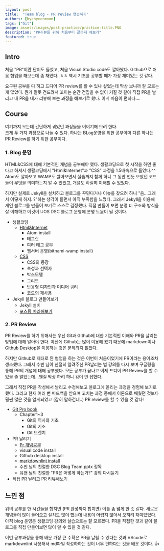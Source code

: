 ```yaml
---
layout: post
title:  "Team blog - PR review 연습하기"
authors: [hyehyeonmoon]
tags: ["Git"]
image: assets/images/post-practice/practice-title.PNG
description: "PR리뷰를 위해 처음부터 끝까지 해보기"
featured: true
---
```


## Intro

 처음 "PR"이란 단어도 들었고, 처음 Visual Studio code도 깔아봤다. Github으로 처음 협업을 해보는데 좀 재밌다..ㅎㅎ 역시 기초를 공부할 때가 가장 재미있는 것 같다.  

 요구된 공부를 다 하고 드디어 PR review를 할 수 있나 싶었는데 막상 보니까 잘 모르는 게 많았다. 뭔가 잘못 건드려서 꼬이는 순간 걷잡을 수 없이 커질 것 같아 직접 PR을 날리고 내 PR을 내가 리뷰해 보는 과정을 해보기로 했다. 이게 마음이 편하다....

## Course

 여기까지 오는데 간단하게 겪었던 과정들을 이야기해 보려 한다.  
 크게 두 가지 과정으로 나눌 수 있다. 하나는 BLog운영을 위한 공부이며 다른 하나는 PR Review를 하기 위한 공부이다.

### 1. Blog 운영

HTML&CSS에 대해 기본적인 개념을 공부해야 했다. 생활코딩으로 첫 시작을 하면 좋다고 하셔서 생활코딩에서 "Html&Internet"과 "CSS" 과정을 1.5배속으로 들었다.^^ Atom도 깔아보고 WAMP도 깔아보면서 실습까지 함께 하니 그 동안 언뜻 보았던 코드들이 무엇을 의미하는지 알 수 있었고, 개념도 확실히 이해할 수 있었다.  

하지만 실제로 Jekyll을 설치하고 블로그를 꾸민다거나 이슈를 찾으려 하니 "음...그래서 어떻게 하지..?"하는 생각이 들면서 아직 부족함을 느꼈다. 그래서 Jekyll을 이용해 개인 블로그를 만들어 보기로 스스로 결정했다. 직접 만들어 보면 분명 더 구조와 방식을 잘 이해하고 이것이 UOS DSC 블로그 운영에 분명 도움이 될 것이다.

- 생활코딩
  - [Html&Internet](https://opentutorials.org/course/3084)
    - Atom install
    - 태그란
    - 여러 태그 공부
    - 웹서버 운영(bitnami-wamp install)
  - [CSS](https://opentutorials.org/course/3086)
    - CSS의 등장
    - 속성과 선택자
    - 박스모델
    - 그리드
    - 반응형 디자인과 미디어 쿼리
    - 코드의 재사용
- Jekyll 블로그 만들어보기
  - Jekyll 설치
  - [포스팅 따라해보기](https://velog.io/@shg4821/%EA%B9%83%ED%97%88%EB%B8%8C-%EB%B8%94%EB%A1%9C%EA%B7%B8-%EB%A7%8C%EB%93%A4%EA%B8%B0-1)

### 2. PR Review

PR Review를 하기 위해서는 우선 Git과 Github에 대한 기본적인 이해와 PR을 날리는 방법에 대해 알아야 한다. 이전에 Github는 많이 이용해 봤기 때문에 markdown이나 Github Desktop을 이용하는 것은 문제되지 않았다.  

하지만 Github로 제대로 된 협업을 하는 것은 이번이 처음이었기에  PR이라는 용어조차 생소했다. 그래서 수빈 님이 친절히 알려주신 PR날리는 법 강의를 다시 보며 구글링을 통해 PR의 개념에 대해 공부했다. 모든 공부가 끝나고 이제 드디어 PR Review를 할 수 있을 줄 알았는데...웬걸 막상 하려 하니 감이 안 잡혔다.  

그래서 직접 PR을 작성해서 날리고 수정해보고 블로그에 올리는 과정을 경험해 보기로 했다. 그리고 현재 여러 번 피드백을 받으며 고치는 과정 중에서 이론으로 배웠던 것보다 훨씬 많은 것을 알게되었고 (감히 말하건데..) PR review를 할 수 있을 것 같다!

- [Git Pro book](https://git-scm.com/book/ko/v2)
  - Chapter1~3
    - Git의 역사와 기초
    - Git의 기초
    - Git 브랜치
- PR 날리기
  - [Pr 개념공부]("https://wayhome25.github.io/git/2017/07/08/git-first-pull-request-story/)
  - visual code install
  - Github desktop install
  - [markdownlint install]("https://github.com/DSC-University-of-Seoul/2021-spring-web/blob/main/CONTRIBUTING.md)
  - 수빈 님의 친절한 DSC Blog Team.pptx 정독
  - 유현 님의 친절한 "PR은 어떻게 하는가?" 강의 다시듣기
- 직접 PR 날리고 PR 리뷰해보기

## 느낀 점

위의 공부를 한 시간들을 합치면 (PR 완성까지 합치면) 이틀 좀 넘게 한 것 같다. 새로운 개념들이 많이 들어오고 설치도 많이 했는데 내용이 어렵지 않아서 오히려 재미있었다. 아직 blog 운영은 생활코딩 강의와 실습으로는 잘 모르겠다. PR을 직접한 것과 같이 블로그를 직접 만들어보면 많이 알 수 있을 것 같다. 

이번 공부과정을 통해 배운 가장 큰 수확은 PR을 날릴 수 있다는 것과 VScode로 markdownlint 사용해서 md파일 작성하하는 것이 너무 편하다는 것을 배운 것이다. 👍

